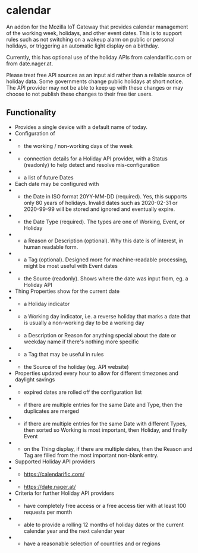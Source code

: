 # calendar
An addon for the Mozilla IoT Gateway that provides calendar management of the working week, holidays, and other event dates.
This is to support rules such as not switching on a wakeup alarm on public or personal holidays, or triggering an automatic light display on a birthday.

Currently, this has optional use of the holiday APIs from calendarific.com or from date.nager.at.

Please treat free API sources as an input aid rather than a reliable source of holiday data. Some governments change public holidays at short notice.
The API provider may not be able to keep up with these changes or may choose to not publish these changes to their free tier users.

## Functionality
- Provides a single device with a default name of today.
- Configuration of
- - the working / non-working days of the week
- - connection details for a Holiday API provider, with a Status (readonly) to help detect and resolve mis-configuration
- - a list of future Dates
- Each date may be configured with
- - the Date in ISO format 20YY-MM-DD (required). Yes, this supports only 80 years of holidays. Invalid dates such as 2020-02-31  or 2020-99-99 will be stored and ignored and eventually expire.
- - the Date Type (required). The types are one of Working, Event, or Holiday
- - a Reason or Description (optional). Why this date is of interest, in human readable form.
- - a Tag (optional). Designed more for machine-readable processing, might be most useful with Event dates
- - the Source (readonly). Shows where the date was input from, eg. a Holiday API
- Thing Properties show for the current date
- - a Holiday indicator
- - a Working day indicator, i.e. a reverse holiday that marks a date that is usually a non-working day to be a working day
- - a Description or Reason for anything special about the date or weekday name if there's nothing more specific
- - a Tag that may be useful in rules
- - the Source of the holiday (eg. API website)
- Properties updated every hour to allow for different timezones and daylight savings
- - expired dates are rolled off the configuration list
- - if there are multiple entries for the same Date and Type, then the duplicates are merged
- - if there are multiple entries for the same Date with different Types, then sorted so Working is most important, then Holiday, and finally Event
- - on the Thing display, if there are multiple dates, then the Reason and Tag are filled from the most important non-blank entry.
- Supported Holiday API providers
- - https://calendarific.com/
- - https://date.nager.at/
- Criteria for further Holiday API providers
- - have completely free access or a free access tier with at least 100 requests per month
- - able to provide a rolling 12 months of holiday dates or the current calendar year and the next calendar year
- - have a reasonable selection of countries and or regions
